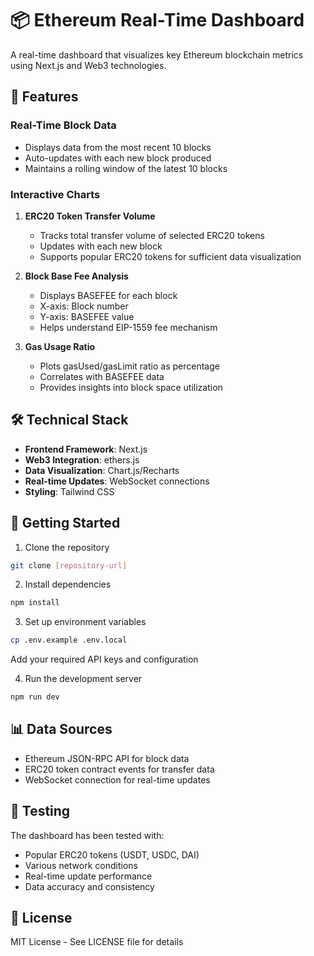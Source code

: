 # 📦 Ethereum Real-Time Dashboard

A real-time dashboard that visualizes key Ethereum blockchain metrics using Next.js and Web3 technologies.

## 🚀 Features

### Real-Time Block Data
- Displays data from the most recent 10 blocks
- Auto-updates with each new block produced
- Maintains a rolling window of the latest 10 blocks

### Interactive Charts

1. **ERC20 Token Transfer Volume**
   - Tracks total transfer volume of selected ERC20 tokens
   - Updates with each new block
   - Supports popular ERC20 tokens for sufficient data visualization

2. **Block Base Fee Analysis**
   - Displays BASEFEE for each block
   - X-axis: Block number
   - Y-axis: BASEFEE value
   - Helps understand EIP-1559 fee mechanism

3. **Gas Usage Ratio**
   - Plots gasUsed/gasLimit ratio as percentage
   - Correlates with BASEFEE data
   - Provides insights into block space utilization

## 🛠️ Technical Stack

- **Frontend Framework**: Next.js
- **Web3 Integration**: ethers.js
- **Data Visualization**: Chart.js/Recharts
- **Real-time Updates**: WebSocket connections
- **Styling**: Tailwind CSS

## 🚀 Getting Started

1. Clone the repository
```bash
git clone [repository-url]
```

2. Install dependencies
```bash
npm install
```

3. Set up environment variables
```bash
cp .env.example .env.local
```
Add your required API keys and configuration

4. Run the development server
```bash
npm run dev
```

## 📊 Data Sources

- Ethereum JSON-RPC API for block data
- ERC20 token contract events for transfer data
- WebSocket connection for real-time updates

## 🧪 Testing

The dashboard has been tested with:
- Popular ERC20 tokens (USDT, USDC, DAI)
- Various network conditions
- Real-time update performance
- Data accuracy and consistency

## 📝 License

MIT License - See LICENSE file for details